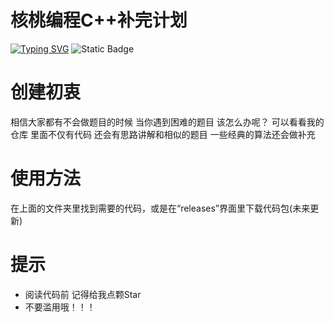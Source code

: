 # 核桃编程C++补完计划
[![Typing SVG](https://readme-typing-svg.demolab.com?font=ZCOOL+KuaiLe&pause=1000&center=%E7%9C%9F&vCenter=%E7%9C%9F&repeat=%E7%9C%9F&random=%E5%81%87&width=435&lines=%E5%A4%A7%E9%B9%8F%E4%B8%80%E6%97%A5%E5%90%8C%E9%A3%8E%E8%B5%B7%EF%BC%8C%E6%8A%9F%E6%91%87%E7%9B%B4%E4%B8%8A%E4%B9%9D%E4%B8%87%E9%87%8C%EF%BC%81)](https://git.io/typing-svg)
![Static Badge](https://img.shields.io/badge/Author-Crcdlixx-Green)

# 创建初衷
相信大家都有不会做题目的时候 当你遇到困难的题目 该怎么办呢？
可以看看我的仓库 里面不仅有代码 还会有思路讲解和相似的题目 一些经典的算法还会做补充
# 使用方法
在上面的文件夹里找到需要的代码，或是在“releases”界面里下载代码包(未来更新)
# 提示
* 阅读代码前 记得给我点颗Star
* 不要滥用哦！！！
